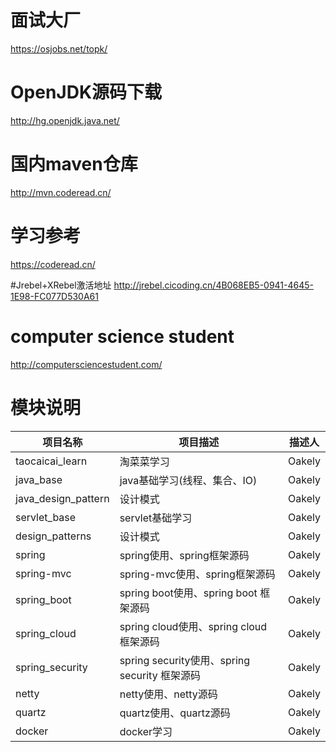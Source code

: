 # 面试大厂
https://osjobs.net/topk/
# OpenJDK源码下载
http://hg.openjdk.java.net/
# 国内maven仓库
http://mvn.coderead.cn/
# 学习参考
https://coderead.cn/

#Jrebel+XRebel激活地址
http://jrebel.cicoding.cn/4B068EB5-0941-4645-1E98-FC077D530A61
# computer science student
http://computersciencestudent.com/

# 模块说明
|项目名称|项目描述|描述人|
|---|---|---|
|taocaicai_learn|淘菜菜学习|Oakely|
|java_base|java基础学习(线程、集合、IO)|Oakely|
|java_design_pattern|设计模式|Oakely|
|servlet_base|servlet基础学习|Oakely|
|design_patterns|设计模式|Oakely|
|spring|spring使用、spring框架源码|Oakely|
|spring-mvc|spring-mvc使用、spring框架源码|Oakely|
|spring_boot|spring boot使用、spring boot 框架源码|Oakely|
|spring_cloud|spring cloud使用、spring cloud 框架源码|Oakely|
|spring_security|spring security使用、spring security 框架源码|Oakely|
|netty|netty使用、netty源码|Oakely|
|quartz|quartz使用、quartz源码|Oakely|
|docker|docker学习|Oakely|


